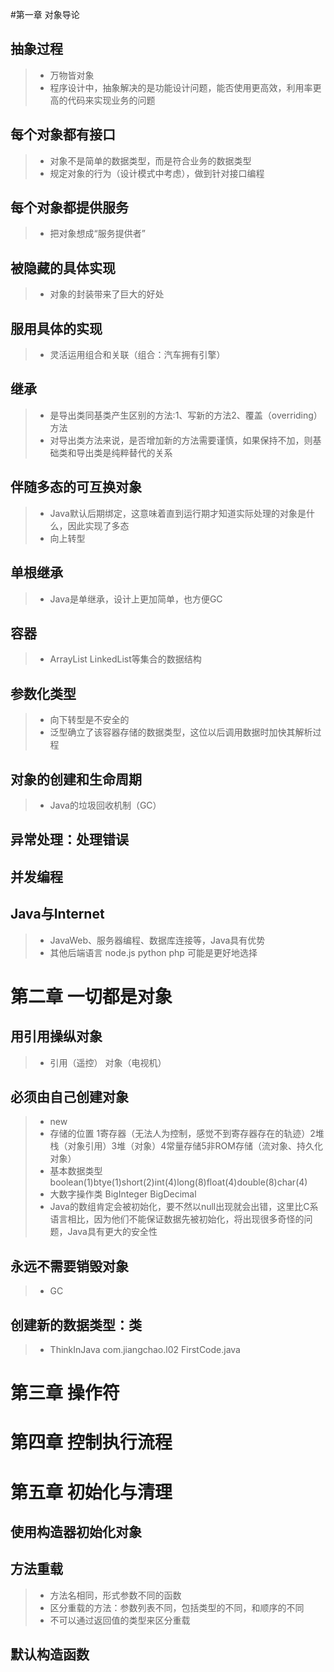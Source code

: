 #第一章 对象导论
## 抽象过程
> + 万物皆对象
> + 程序设计中，抽象解决的是功能设计问题，能否使用更高效，利用率更高的代码来实现业务的问题
## 每个对象都有接口
> + 对象不是简单的数据类型，而是符合业务的数据类型
> + 规定对象的行为（设计模式中考虑），做到针对接口编程
## 每个对象都提供服务
> + 把对象想成“服务提供者”
## 被隐藏的具体实现
> + 对象的封装带来了巨大的好处
## 服用具体的实现
> + 灵活运用组合和关联（组合：汽车拥有引擎）
## 继承
> + 是导出类同基类产生区别的方法:1、写新的方法2、覆盖（overriding）方法
> + 对导出类方法来说，是否增加新的方法需要谨慎，如果保持不加，则基础类和导出类是纯粹替代的关系
## 伴随多态的可互换对象
> + Java默认后期绑定，这意味着直到运行期才知道实际处理的对象是什么，因此实现了多态
> + 向上转型
## 单根继承
> + Java是单继承，设计上更加简单，也方便GC
## 容器
> + ArrayList LinkedList等集合的数据结构
## 参数化类型
> + 向下转型是不安全的
> + 泛型确立了该容器存储的数据类型，这位以后调用数据时加快其解析过程
## 对象的创建和生命周期
> + Java的垃圾回收机制（GC）
## 异常处理：处理错误
## 并发编程
## Java与Internet
> + JavaWeb、服务器编程、数据库连接等，Java具有优势
> + 其他后端语言 node.js python php 可能是更好地选择

# 第二章 一切都是对象
## 用引用操纵对象
> + 引用（遥控） 对象（电视机）
## 必须由自己创建对象
> + new 
> + 存储的位置 1寄存器（无法人为控制，感觉不到寄存器存在的轨迹）2堆栈（对象引用）3堆（对象）4常量存储5非ROM存储（流对象、持久化对象）
> + 基本数据类型 boolean(1)btye(1)short(2)int(4)long(8)float(4)double(8)char(4)
> + 大数字操作类 BigInteger BigDecimal
> + Java的数组肯定会被初始化，要不然以null出现就会出错，这里比C系语言相比，因为他们不能保证数据先被初始化，将出现很多奇怪的问题，Java具有更大的安全性
## 永远不需要销毁对象
> + GC
## 创建新的数据类型：类
> + ThinkInJava com.jiangchao.l02 FirstCode.java

# 第三章 操作符
# 第四章 控制执行流程

# 第五章 初始化与清理
## 使用构造器初始化对象
## 方法重载
> + 方法名相同，形式参数不同的函数
> + 区分重载的方法：参数列表不同，包括类型的不同，和顺序的不同
> + 不可以通过返回值的类型来区分重载
## 默认构造函数

